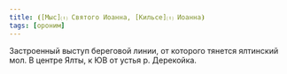 ```yaml
---
title: ⦗[Мыс]⒯ Святого Иоанна, [Кильсе]⒯ Иоанна⦘
tags: [ороним]
---
```


Застроенный выступ береговой линии, от которого тянется ялтинский мол. В центре
Ялты, к ЮВ от устья р. Дерекойка.
